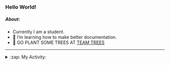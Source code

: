 ### Hello World!

##### About:
- Currently I am a student.
- 🌱 I’m learning how to make better documentation.
- 🌱 GO PLANT SOME TREES AT [TEAM TREES](https://teamtrees.org/)

---
<details>
  <summary>:zap: My Activity:</summary>
  
<!--START_SECTION:waka-->
![Code Time](http://img.shields.io/badge/Code%20Time-988%20hrs%2036%20mins-blue)

**I'm a Night 🦉** 

```text
🌞 Morning    90 commits     ███░░░░░░░░░░░░░░░░░░░░░░   13.33% 
🌆 Daytime    152 commits    █████░░░░░░░░░░░░░░░░░░░░   22.52% 
🌃 Evening    216 commits    ████████░░░░░░░░░░░░░░░░░   32.0% 
🌙 Night      217 commits    ████████░░░░░░░░░░░░░░░░░   32.15%

```
📅 **I'm Most Productive on Tuesday** 

```text
Monday       89 commits     ███░░░░░░░░░░░░░░░░░░░░░░   13.19% 
Tuesday      132 commits    █████░░░░░░░░░░░░░░░░░░░░   19.56% 
Wednesday    77 commits     ██░░░░░░░░░░░░░░░░░░░░░░░   11.41% 
Thursday     99 commits     ███░░░░░░░░░░░░░░░░░░░░░░   14.67% 
Friday       100 commits    ███░░░░░░░░░░░░░░░░░░░░░░   14.81% 
Saturday     74 commits     ██░░░░░░░░░░░░░░░░░░░░░░░   10.96% 
Sunday       104 commits    ███░░░░░░░░░░░░░░░░░░░░░░   15.41%

```


📊 **This Week I Spent My Time On** 

```text
🔥 Editors: 
No Activity Tracked This Week

🐱‍💻 Projects: 
No Activity Tracked This Week

```


 Last Updated on 21/12/2022 16:04:05 UTC
<!--END_SECTION:waka-->
</details>

